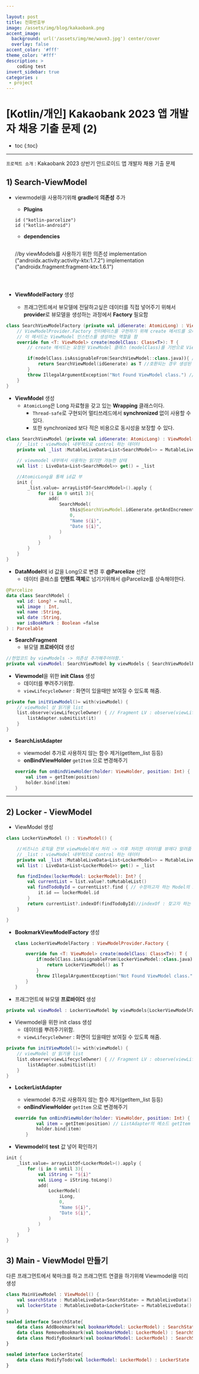 ```yaml
---

layout: post
title: 전화번호부
image: /assets/img/blog/kakaobank.png
accent_image: 
  background: url('/assets/img/me/wave3.jpg') center/cover
  overlay: false
accent_color: '#fff'
theme_color: '#fff'
description: >
    coding test
invert_sidebar: true
categories :
 - project
---
```


# [Kotlin/개인]  Kakaobank 2023 앱 개발자 채용 기출 문제 (2)

* toc
{:toc}
---

`프로젝트 소개` :  Kakaobank 2023 상반기 안드로이드 앱 개발자 채용 기출 문제

 

## **1) Search-ViewModel**

* viewmodel을 사용하기위해 **gradle**에 **의존성** 추가

  * **Plugins**

  ```
  id ("kotlin-parcelize")
  id ("kotlin-android")
  ```

  * **dependencies**

	```
  //by viewModels를 사용하기 위한 의존성
    implementation ("androidx.activity:activity-ktx:1.7.2")
    implementation ("androidx.fragment:fragment-ktx:1.6.1")
	```



* **ViewModelFactory** 생성
  *  프래그먼트에서 뷰모델에 전달하고싶은 데이터를 직접 넣어주기 위해서 **provider**로 뷰모델을 생성하는 과정에서 **Factory** 필요함

```kotlin
class SearchViewModelFactory (private val idGenerate: AtomicLong) : ViewModelProvider.Factory{
    // ViewModelProvider.Factory 인터페이스를 구현하기 위해 create 메서드를 오버라이드
    // 이 메서드는 ViewModel 인스턴스를 생성하는 역할을 함
    override fun <T: ViewModel> create(modelClass: Class<T>): T {
        // create 메서드는 요청된 ViewModel 클래스 (modelClass)를 기반으로 ViewModel을 생성한다.

        if(modelClass.isAssignableFrom(SearchViewModel::class.java)){ // 요청된 modelClass가 SearchViewModel Class와 호환 가능한지 확인
            return SearchViewModel(idGenerate) as T //호환되는 경우 생성된 ViewModel을 T타입으로 형변환 하여 반환
        }
        throw IllegalArgumentException("Not Found ViewModel class.") // 호환되지 않는 경우 알림
    }
}
```



* **ViewModel** 생성
  * `AtomicLong`은 Long 자료형을 갖고 있는 **Wrapping** 클래스이다.
    * `Thread-safe`로 구현되어 멀티쓰레드에서 **synchronized** 없이 사용할 수 있다.
    * 또한 synchronized 보다 적은 비용으로 동시성을 보장할 수 있다.

```kotlin
class SearchViewModel (private val idGenerate: AtomicLong) : ViewModel() { //비즈니스 로직을 전부 viewModel에서 처리 -> 이후 처리한 데이터를 뷰에다 알려줌 {
    // _list : viewModel 내부적으로 control 하는 데이터
    private val _list :MutableLiveData<List<SearchModel>> = MutableLiveData()

    // viewmodel 내부에서 사용하는 읽기만 가능한 상태
    val list : LiveData<List<SearchModel>> get() = _list

    //AtomicLong을 통해 id값 부
    init {
        _list.value= arrayListOf<SearchModel>().apply {
            for (i in 0 until 3){
                add(
                    SearchModel(
                        this@SearchViewModel.idGenerate.getAndIncrement(),
                        0,
                        "Name ${i}",
                        "Date ${i}",
                    )
                )
            }
        }
    }
}
```



* **DataModel**에 id  값을 Long으로 변경 후 **@Parcelize** 선언
  * 데이터 클래스를 **인텐트 객체**로 넘기기위해서 @Parcelize를 상속해야한다.

```kotlin
@Parcelize
data class SearchModel (
    val id: Long? = null,
    val image : Int,
    val name :String,
    val date :String,
    var isBookMark : Boolean =false
) : Parcelable
```



* **SearchFragment**
  *  뷰모델 **프로바이더** 생성


```kotlin
//현업코드 by viewModels -> 의존성 추가해주어야함.'
private val viewModel: SearchViewModel by viewModels { SearchViewModelFactory(AtomicLong(1L)) }
```

* **Viewmodel**을 위한 **init Class** 생성
  * 데이터를 뿌려주기위함.
  * `viewLifecycleOwner` : 화면이 있을때만 보여질 수 있도록 해줌.

```kotlin
private fun initViewModel()= with(viewModel) {
    // viewModel 상 읽기용 list
    list.observe(viewLifecycleOwner) { // Fragment LV : observe(viewLifecycleOwner)
        listAdapter.submitList(it)
    }
}
```



* **SearchListAdapter**

  * viewmodel 추가로 사용하지 않는 함수 제거(getItem,,list 등등)
  * **onBindViewHolder** `getItem` 으로 변경해주기

  ```kotlin
  override fun onBindViewHolder(holder: ViewHolder, position: Int) {
      val item = getItem(position)
      holder.bind(item)
  }
  ```

---

## **2) Locker - ViewModel**

* ViewModel 생성

```kotlin
class LockerViewModel () : ViewModel() {

    //비즈니스 로직을 전부 viewModel에서 처리 -> 이후 처리한 데이터를 뷰에다 알려줌 {
    // _list : viewModel 내부적으로 control 하는 데이터
    private val _list :MutableLiveData<List<LockerModel>> = MutableLiveData()
    val list : LiveData<List<LockerModel>> get() = _list

    fun findIndex(lockerModel: LockerModel): Int? {
        val currentList = list.value?.toMutableList()
        val findTodoById = currentList?.find { // 수정하고자 하는 Model의 id와 currentList의 id를 비교해 같은 id 를 찾음
            it.id == lockerModel.id
        }
        return currentList?.indexOf(findTodoById)//indexOf : 찾고자 하는 Array의 index를 반환
    }

}
```

* **BookmarkViewModelFactory** 생성

  ```kotlin
  class LockerViewModelFactory : ViewModelProvider.Factory {
  
      override fun <T: ViewModel> create(modelClass: Class<T>): T {
          if(modelClass.isAssignableFrom(LockerViewModel::class.java)){
              return LockerViewModel() as T
          }
          throw IllegalArgumentException("Not Found ViewModel class.")
      }
  }
  ```

  

* 프래그먼트에 뷰모델 **프로바이더** 생성

```kotlin
private val viewModel : LockerViewModel by viewModels{LockerViewModelFactory()}
```

* Viewmodel을 위한 init class 생성
  * 데이터를 뿌려주기위함.
  * `viewLifecycleOwner` : 화면이 있을때만 보여질 수 있도록 해줌.

```kotlin
private fun initViewModel()= with(viewModel) {
    // viewModel 상 읽기용 list
    list.observe(viewLifecycleOwner) { // Fragment LV : observe(viewLifecycleOwner)
        listAdapter.submitList(it)
    }
}
```



* **LockerListAdapter**

  * viewmodel 추가로 사용하지 않는 함수 제거(getItem,,list 등등)
  * **onBindViewHolder** `getItem` 으로 변경해주기

  ```kotlin
  override fun onBindViewHolder(holder: ViewHolder, position: Int) {
          val item = getItem(position) // ListAdapter의 메소드 getItem
          holder.bind(item)
      }
  ```



* **Viewmodel**에 **test** 값 넣어 확인하기

```kotlin
init {
    _list.value= arrayListOf<LockerModel>().apply {
        for (i in 0 until 3){
            val iString = "${i}"
            val iLong = iString.toLong()
            add(
                LockerModel(
                    iLong,
                    0,
                    "Name ${i}",
                    "Date ${i}",
                )
            )
        }
    }
}
```



## **3) Main - ViewModel 만들기**

다른 프래그먼트에서 북마크를 하고 프래그먼트 연결을 하기위해 Viewmodel을 미리 생성

```kotlin
class MainViewModel : ViewModel() {
    val searchState : MutableLiveData<SearchState> = MutableLiveData()
    val lockerState : MutableLiveData<LockerState> = MutableLiveData()
}

sealed interface SearchState{
    data class AddBookmark(val bookmarkModel: LockerModel) : SearchState
    data class RemoveBookmark(val bookmarkModel: LockerModel) : SearchState
    data class ModifyBookmark(val bookmarkModel: LockerModel) : SearchState
}

sealed interface LockerState{
    data class ModifyTodo(val lockerModel: LockerModel) : LockerState
}
```

